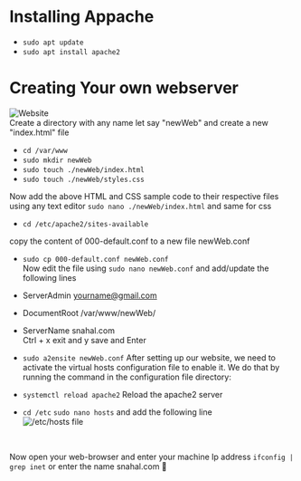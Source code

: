 # Installing Appache

* `sudo apt update`
* `sudo apt install apache2`

# Creating Your own webserver 

![Website](https://github.com/snahal04/Site-Reliability-Engineer/assets/77937488/cf758c12-1fa1-426c-b837-3445e7177fb4)
<br>
Create a directory with any name let say "newWeb" and create a new "index.html" file 
* `cd /var/www`
* `sudo mkdir newWeb`
* `sudo touch ./newWeb/index.html`
* `sudo touch ./newWeb/styles.css` <br>

Now add the above HTML and CSS sample code to their respective files using any text editor `sudo nano ./newWeb/index.html` and same for css

* `cd /etc/apache2/sites-available`

copy the content of 000-default.conf to a new file newWeb.conf

* `sudo cp 000-default.conf newWeb.conf`
<br>Now edit the file using `sudo nano newWeb.conf` and add/update the following lines

* ServerAdmin yourname@gmail.com
* DocumentRoot /var/www/newWeb/
* ServerName snahal.com <br>
Ctrl + x exit and y save and Enter

* `sudo a2ensite newWeb.conf`  After setting up our website, we need to activate the virtual hosts configuration file to enable it. We do that by running the command in the configuration file directory:
* `systemctl reload apache2` Reload the apache2 server

* `cd /etc` `sudo nano hosts` and add the following line <br>
![/etc/hosts file ](https://github.com/snahal04/Site-Reliability-Engineer/assets/77937488/0e606d94-cb57-4fe7-b013-1d4b26da9cb8)
<br>

Now open your web-browser and enter your machine Ip address `ifconfig | grep inet` or enter the name snahal.com 🌟
